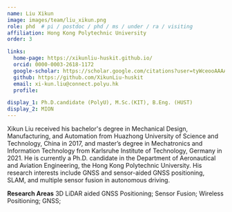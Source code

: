 ```yaml
---
name: Liu Xikun
image: images/team/liu_xikun.png
role: phd  # pi / postdoc / phd / ms / under / ra / visiting
affiliation: Hong Kong Polytechnic University
order: 3

links:
  home-page: https://xikunliu-huskit.github.io/
  orcid: 0000-0003-2618-1172
  google-scholar: https://scholar.google.com/citations?user=tyWceooAAAAJ&hl=en
  github: https://github.com/XikunLiu-huskit
  email: xi-kun.liu@connect.polyu.hk
  profile: 

display_1: Ph.D.candidate (PolyU), M.Sc.(KIT), B.Eng. (HUST)
display_2: MION
---
```


<!--  Add a short self introduction here -->
<!-- Like Research Areas -->

Xikun Liu received his bachelor's degree in Mechanical Design, Manufacturing, and Automation from Huazhong University of Science and Technology, China in 2017, and master’s degree in Mechatronics and Information Technology from Karlsruhe Institute of Technology, Germany in 2021. He is currently a Ph.D. candidate in the Department of Aeronautical and Aviation Engineering, the Hong Kong Polytechnic University. His research interests include GNSS and sensor-aided GNSS positioning, SLAM, and multiple sensor fusion in autonomous driving.

**Research Areas**
3D LiDAR aided GNSS Positioning; Sensor Fusion; Wireless Positioning; GNSS; 
